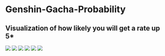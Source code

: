 # Genshin-Gacha-Probability
## Visualization of how likely you will get a rate up 5*


![](https://github.com/d4vidyo/Genshin-Gacha-Probability/tree/main/Plots/Diagram1.png)
![](https://github.com/d4vidyo/Genshin-Gacha-Probability/tree/main/Plots/Diagram4.png)
![](https://github.com/d4vidyo/Genshin-Gacha-Probability/tree/main/Plots/Diagram2.png)
![](https://github.com/d4vidyo/Genshin-Gacha-Probability/tree/main/Plots/Diagram5.png)
![](https://github.com/d4vidyo/Genshin-Gacha-Probability/tree/main/Plots/Diagram3.png)
![](https://github.com/d4vidyo/Genshin-Gacha-Probability/tree/main/Plots/Diagram6.png)